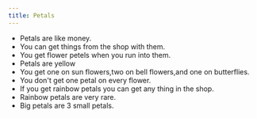 ```yaml
---
title: Petals
---
```


- Petals are like money.
- You can get things from the shop with them.
- You get flower petels when you run into them.
- Petals are yellow
- You get one on sun flowers,two on bell flowers,and one on butterflies.
- You don't get one petal on every flower.
- If you get rainbow petals you can get any thing in the shop.
- Rainbow petals are very rare.
- Big petals are 3 small petals.
